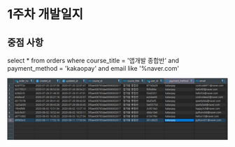 # 1주차 개발일지   

중점 사항
------------ 


select * from orders where course_title = '앱개발 종합반' and payment_method = 'kakaopay' and email like '%naver.com'



<img src="https://github.com/wntjs2536/Sparta_Esay_SQL/blob/main/img/1%EC%A3%BC%EC%B0%A8%20%EA%B3%BC%EC%A0%9C.jpg?raw=true"/>
